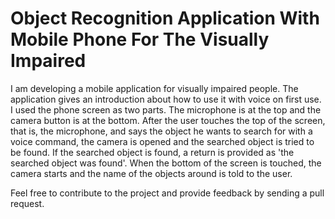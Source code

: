 # Object Recognition Application With Mobile Phone For The Visually Impaired

I am developing a mobile application for visually impaired people. The application gives an introduction about how to use it with voice on first use. I used the phone screen as two parts. The microphone is at the top and the camera button is at the bottom. After the user touches the top of the screen, that is, the microphone, and says the object he wants to search for with a voice command, the camera is opened and the searched object is tried to be found. If the searched object is found, a return is provided as 'the searched object was found'. When the bottom of the screen is touched, the camera starts and the name of the objects around is told to the user.

Feel free to contribute to the project and provide feedback by sending a pull request.
